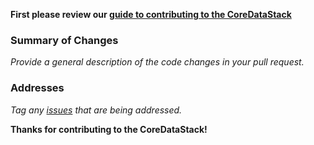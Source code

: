 __First please review our [guide to contributing to the CoreDataStack](https://github.com/bignerdranch/CoreDataStack/tree/master/.github/CONTRIBUTING.md)__

### Summary of Changes

_Provide a general description of the code changes in your pull
request._

### Addresses

_Tag any [issues](https://github.com/bignerdranch/CoreDataStack/issues) that are being addressed._

__Thanks for contributing to the CoreDataStack!__
